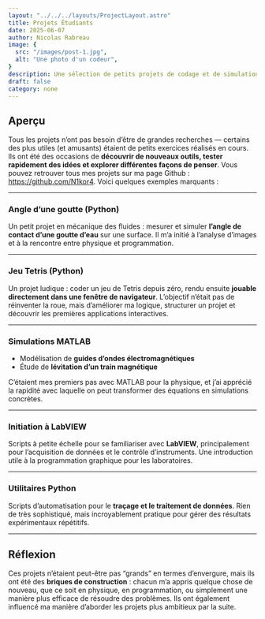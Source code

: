 ```yaml
---
layout: "../../../layouts/ProjectLayout.astro"
title: Projets Étudiants
date: 2025-06-07
author: Nicolas Rabreau
image: {
  src: "/images/post-1.jpg",
  alt: "Une photo d'un codeur",
}
description: Une sélection de petits projets de codage et de simulation réalisés pendant mes études, allant de la modélisation physique à des exercices de programmation ludiques.
draft: false
category: none
---
```


## Aperçu

Tous les projets n’ont pas besoin d’être de grandes recherches — certains des plus utiles (et amusants) étaient de petits exercices réalisés en cours. Ils ont été des occasions de **découvrir de nouveaux outils, tester rapidement des idées et explorer différentes façons de penser**. Vous pouvez retrouver tous mes projets sur ma page Github : https://github.com/N1kor4. Voici quelques exemples marquants :

---

### Angle d’une goutte (Python)

Un petit projet en mécanique des fluides : mesurer et simuler **l’angle de contact d’une goutte d’eau** sur une surface. Il m’a initié à l’analyse d’images et à la rencontre entre physique et programmation.  

---

### Jeu Tetris (Python)

Un projet ludique : coder un jeu de Tetris depuis zéro, rendu ensuite **jouable directement dans une fenêtre de navigateur**. L’objectif n’était pas de réinventer la roue, mais d’améliorer ma logique, structurer un projet et découvrir les premières applications interactives.  

---

### Simulations MATLAB

- Modélisation de **guides d’ondes électromagnétiques**  
- Étude de **lévitation d’un train magnétique**  

C’étaient mes premiers pas avec MATLAB pour la physique, et j’ai apprécié la rapidité avec laquelle on peut transformer des équations en simulations concrètes.  

---

### Initiation à LabVIEW

Scripts à petite échelle pour se familiariser avec **LabVIEW**, principalement pour l’acquisition de données et le contrôle d’instruments. Une introduction utile à la programmation graphique pour les laboratoires.  

---

### Utilitaires Python

Scripts d’automatisation pour le **traçage et le traitement de données**. Rien de très sophistiqué, mais incroyablement pratique pour gérer des résultats expérimentaux répétitifs.  

---

## Réflexion

Ces projets n’étaient peut-être pas “grands” en termes d’envergure, mais ils ont été des **briques de construction** : chacun m’a appris quelque chose de nouveau, que ce soit en physique, en programmation, ou simplement une manière plus efficace de résoudre des problèmes. Ils ont également influencé ma manière d’aborder les projets plus ambitieux par la suite.
